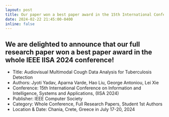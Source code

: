 ```yaml
---
layout: post
title: Our paper won a best paper award in the 15th International Conference on Information, Intelligence, Systems and Applications (IISA2024)!
date: 2024-02-22 21:45:00-0400
inline: false
---
```


We are delighted to announce that our full research paper won a best paper award in the whole IEEE IISA 2024 conference! 
-----------------------

- Title: Audiovisual Multimodal Cough Data Analysis for Tuberculosis Detection
- Authors: Jyoti Yadav, Aparna Varde, Hao Liu, George Antoniou, Lei Xie
- Conference: 15th International Conference on Information and Intelligence, Systems and Applications, (IISA 2024)
- Publisher: IEEE Computer Society
- Category: Whole Conference, Full Research Papers, Student 1st Authors
- Location & Date: Chania, Crete, Greece in July 17-20, 2024
